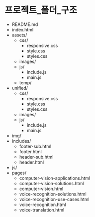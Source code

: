 # 프로젝트_폴더_구조

- README.md
- index.html
- assets/
  - css/
    - responsive.css
    - style.css
    - styles.css
  - images/
  - js/
    - include.js
    - main.js
  - temp/
- unified/
  - css/
    - responsive.css
    - style.css
    - styles.css
  - images/
  - js/
    - include.js
    - main.js
- img/
- includes/
  - footer-sub.html
  - footer.html
  - header-sub.html
  - header.html
- js/
- pages/
  - computer-vision-applications.html
  - computer-vision-solutions.html
  - computer-vision.html
  - voice-recognition-solutions.html
  - voice-recognition-use-cases.html
  - voice-recognition.html
  - voice-translation.html 